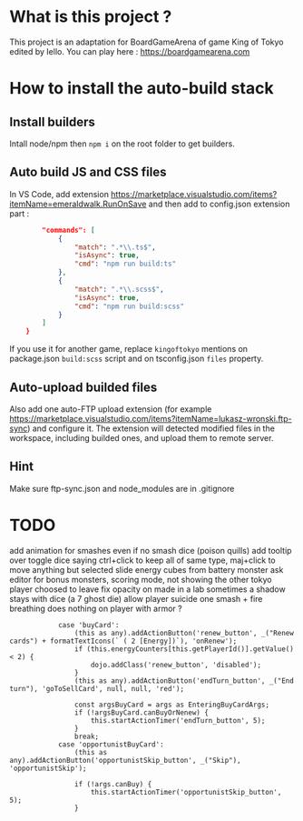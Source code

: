 # What is this project ? 
This project is an adaptation for BoardGameArena of game King of Tokyo edited by Iello.
You can play here : https://boardgamearena.com

# How to install the auto-build stack

## Install builders
Intall node/npm then `npm i` on the root folder to get builders.

## Auto build JS and CSS files
In VS Code, add extension https://marketplace.visualstudio.com/items?itemName=emeraldwalk.RunOnSave and then add to config.json extension part :
```json
        "commands": [
            {
                "match": ".*\\.ts$",
                "isAsync": true,
                "cmd": "npm run build:ts"
            },
            {
                "match": ".*\\.scss$",
                "isAsync": true,
                "cmd": "npm run build:scss"
            }
        ]
    }
```
If you use it for another game, replace `kingoftokyo` mentions on package.json `build:scss` script and on tsconfig.json `files` property.

## Auto-upload builded files
Also add one auto-FTP upload extension (for example https://marketplace.visualstudio.com/items?itemName=lukasz-wronski.ftp-sync) and configure it. The extension will detected modified files in the workspace, including builded ones, and upload them to remote server.

## Hint
Make sure ftp-sync.json and node_modules are in .gitignore

# TODO
add animation for smashes even if no smash dice (poison quills)
add tooltip over toggle dice saying ctrl+click to keep all of same type, maj+click to move anything but selected
slide energy cubes from battery monster
ask editor for bonus monsters, scoring mode, not showing the other tokyo player choosed to leave
fix opacity on made in a lab
sometimes a shadow stays with dice (a 7 ghost die)
allow player suicide
one smash + fire breathing does nothing on player with armor ?


                case 'buyCard':
                    (this as any).addActionButton('renew_button', _("Renew cards") + formatTextIcons(` ( 2 [Energy])`), 'onRenew');
                    if (this.energyCounters[this.getPlayerId()].getValue() < 2) {
                        dojo.addClass('renew_button', 'disabled');
                    }
                    (this as any).addActionButton('endTurn_button', _("End turn"), 'goToSellCard', null, null, 'red');

                    const argsBuyCard = args as EnteringBuyCardArgs;
                    if (!argsBuyCard.canBuyOrNenew) {
                        this.startActionTimer('endTurn_button', 5);
                    }
                    break;
                case 'opportunistBuyCard':
                    (this as any).addActionButton('opportunistSkip_button', _("Skip"), 'opportunistSkip');

                    if (!args.canBuy) {
                        this.startActionTimer('opportunistSkip_button', 5);
                    }